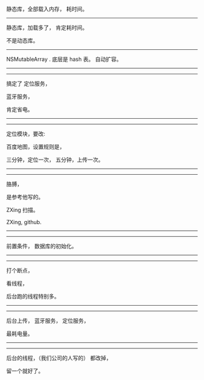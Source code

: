 静态库，全部载入内存， 耗时间。


<hr>


静态库，加载多了， 肯定耗时间。


不是动态库。

<hr>


NSMutableArray . 底层是 hash 表。
自动扩容。



<hr>
<hr>

搞定了
定位服务，

蓝牙服务，

肯定省电。






<hr>
<hr>

定位模块，要改:

百度地图，设置规则是，

三分钟，定位一次，
五分钟，上传一次。






<hr>
<hr>


胳膊，

是参考他写的。

ZXing 扫描。

ZXing, github.







<hr>
<hr>


前置条件， 数据库的初始化。






<hr>
<hr>



打个断点，

看线程，

后台跑的线程特别多。





<hr>
<hr>




后台上传，
蓝牙服务，
定位服务，

最耗电量。


<hr>
<hr>


后台的线程，（我们公司的人写的）
都改掉，

留一个就好了。



